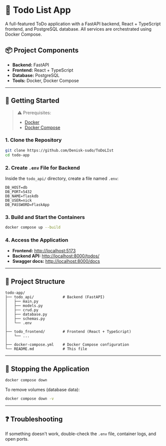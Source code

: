 # 📝 Todo List App

A full-featured ToDo application with a FastAPI backend, React + TypeScript frontend, and PostgreSQL database. All services are orchestrated using Docker Compose.

## 📦 Project Components

- **Backend:** FastAPI
- **Frontend:** React + TypeScript
- **Database:** PostgreSQL
- **Tools:** Docker, Docker Compose

---

## 🚀 Getting Started

> ⚠️ Prerequisites:
> - [Docker](https://www.docker.com/)
> - [Docker Compose](https://docs.docker.com/compose/)

### 1. Clone the Repository

```bash
git clone https://github.com/Denisk-sudo/ToDoLIst
cd todo-app
```

### 2. Create `.env` File for Backend

Inside the `todo_api/` directory, create a file named `.env`:

```env
DB_HOST=db
DB_PORT=5432
DB_NAME=flaskdb
DB_USER=nick
DB_PASSWORD=FlaskApp
```

### 3. Build and Start the Containers

```bash
docker compose up --build
```

### 4. Access the Application

- **Frontend:** [http://localhost:5173](http://localhost:5173)
- **Backend API:** [http://localhost:8000/todos/](http://localhost:8000/todos/)
- **Swagger docs:** [http://localhost:8000/docs](http://localhost:8000/docs)

---

## 📂 Project Structure

```
todo-app/
├── todo_api/             # Backend (FastAPI)
│   ├── main.py
│   ├── models.py
│   ├── crud.py
│   ├── database.py
│   ├── schemas.py
│   └── .env
│
├── todo_frontend/        # Frontend (React + TypeScript)
│   └── ...
│
├── docker-compose.yml    # Docker Compose configuration
└── README.md             # This file
```

---

## 🧹 Stopping the Application

```bash
docker compose down
```

To remove volumes (database data):
```bash
docker compose down -v
```

---

## ❓ Troubleshooting

If something doesn't work, double-check the `.env` file, container logs, and open ports.
